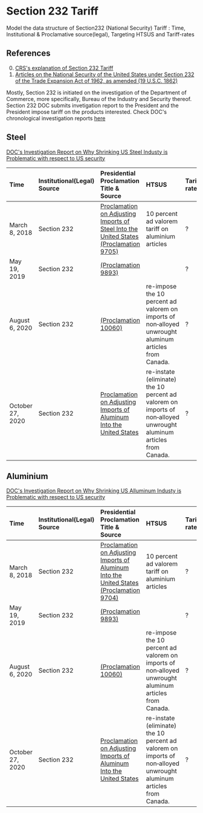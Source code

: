 # Section 232 Tariff

Model the data structure of Section232 (National Security) Tariff : Time, Institutional & Proclamative source(legal), Targeting HTSUS and Tariff-rates

## References
0. [CRS's explanation of Section 232 Tariff](https://fas.org/sgp/crs/misc/IF10667.pdf)
1. [Articles on the National Security of the United States under Section 232 of the Trade Expansion Act of 1962, as amended (19 U.S.C. 1862)](https://www.govinfo.gov/content/pkg/USCODE-2018-title19/html/USCODE-2018-title19-chap7-subchapII-partIV-sec1862.htm)

Mostly, Section 232 is initiated on the investigation of the Department of Commerce, more specifically, Bureau of the Industry and Security thereof. Section 232 DOC submits invetigation report to the President and the President impose tariff on the products interested. Check DOC's chronological investigation reports [here](https://www.bis.doc.gov/index.php/other-areas/office-of-technology-evaluation-ote/section-232-investigations) 


## Steel
[DOC's Investigation Report on Why Shrinking US Steel Industy is Problematic with respect to US security](https://www.bis.doc.gov/index.php/documents/steel/2224-the-effect-of-imports-of-steel-on-the-national-security-with-redactions-20180111/file)


| Time | Institutional(Legal) Source | Presidential Proclamation Title & Source | HTSUS | Tariff-rates
| :--- | :---| :---| :---| :---|
| March 8, 2018 | Section 232 | [Proclamation on Adjusting Imports of Steel Into the United States (Proclamation 9705)](https://www.federalregister.gov/documents/2018/03/15/2018-05478/adjusting-imports-of-steel-into-the-united-states) | 10 percent ad valorem tariff on aluminium articles | ?
| May 19, 2019 | Section 232 | [(Proclamation 9893)]() || ?
| August 6, 2020 | Section 232 | [(Proclamation 10060)]() |re-impose the 10 percent ad valorem on imports of non‑alloyed unwrought aluminum articles from Canada.| ?
|  October 27, 2020 | Section 232 | [Proclamation on Adjusting Imports of Aluminum Into the United States](https://www.whitehouse.gov/presidential-actions/proclamation-adjusting-imports-aluminum-united-states-102720/) | re-instate (eliminate) the 10 percent ad valorem on imports of non‑alloyed unwrought aluminum articles from Canada. | ?


## Aluminium
[DOC's Investigation Report on Why Shrinking US Alluminum Industy is Problematic with respect to US security](https://www.bis.doc.gov/index.php/documents/aluminum/2223-the-effect-of-imports-of-aluminum-on-the-national-security-with-redactions-20180117/file)

| Time | Institutional(Legal) Source | Presidential Proclamation Title & Source | HTSUS | Tariff-rates
| :--- | :---| :---| :---| :---|
| March 8, 2018 | Section 232 | [Proclamation on Adjusting Imports of Aluminum Into the United States (Proclamation 9704)]() | 10 percent ad valorem tariff on aluminium articles | ?
| May 19, 2019 | Section 232 | [(Proclamation 9893)]() || ?
| August 6, 2020 | Section 232 | [(Proclamation 10060)]() |re-impose the 10 percent ad valorem on imports of non‑alloyed unwrought aluminum articles from Canada.| ?
|  October 27, 2020 | Section 232 | [Proclamation on Adjusting Imports of Aluminum Into the United States](https://www.whitehouse.gov/presidential-actions/proclamation-adjusting-imports-aluminum-united-states-102720/) | re-instate (eliminate) the 10 percent ad valorem on imports of non‑alloyed unwrought aluminum articles from Canada. | ?



